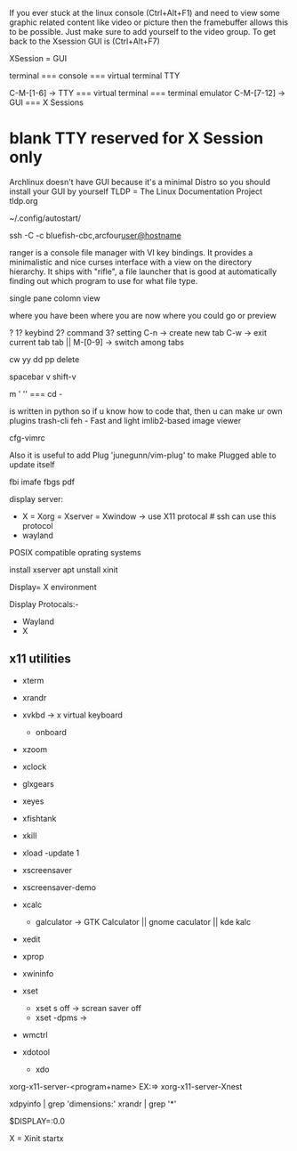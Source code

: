 

If you ever stuck at the linux console (Ctrl+Alt+F1) and need to view some graphic related content like video or picture
then the framebuffer allows this to be possible.
Just make sure to add yourself to the video group.
To get back to the Xsession GUI is (Ctrl+Alt+F7)



XSession = GUI

terminal === console === virtual terminal
TTY


C-M-[1-6] -> TTY === virtual terminal === terminal emulator
C-M-[7-12] -> GUI === X Sessions

# blank TTY reserved for X Session only



Archlinux doesn't have GUI because it's a minimal Distro so you should install your GUI by yourself
TLDP = The Linux Documentation Project tldp.org

~/.config/autostart/

ssh -C -c bluefish-cbc,arcfour<user@hostname>



ranger is a console file manager with VI key bindings. It provides a minimalistic and nice curses interface with a view on the directory hierarchy. It ships with "rifle", a file launcher that is good at automatically finding out which program to use for what file type.

single pane
colomn view

where you have been
where you are now
where you could go or preview


?
1? keybind
2? command
3? setting
C-n -> create new tab
C-w -> exit current tab
tab || M-[0-9] -> switch among tabs



cw
yy
dd
pp
delete

spacebar
v
shift-v

m <char>
' <same char>
'' === cd -

is written in python so if u know how to code that, then u can make ur own plugins
trash-cli
feh - Fast and light imlib2-based image viewer


cfg-vimrc



Also it is useful to add Plug 'junegunn/vim-plug' to make Plugged able to update itself

fbi imafe
fbgs pdf











display server:
- X = Xorg = Xserver = Xwindow -> use X11 protocal # ssh can use this protocol
- wayland

POSIX compatible oprating systems















install xserver
apt unstall xinit


Display= X environment

Display Protocals:-
- Wayland
- X


## x11 utilities
- xterm
- xrandr
- xvkbd -> x virtual keyboard
    - onboard
- xzoom
- xclock
- glxgears
- xeyes
- xfishtank
- xkill
- xload -update 1
- xscreensaver
- xscreensaver-demo
- xcalc
    - galculator -> GTK Calculator || gnome caculator || kde kalc
- xedit

- xprop
- xwininfo

- xset
    - xset s off -> screan saver off
    - xset -dpms -> 
- wmctrl
- xdotool
    - xdo



xorg-x11-server-<program+name> EX:=> xorg-x11-server-Xnest



xdpyinfo  | grep 'dimensions:'
xrandr | grep '*'



$DISPLAY=:0.0




X = Xinit
startx


